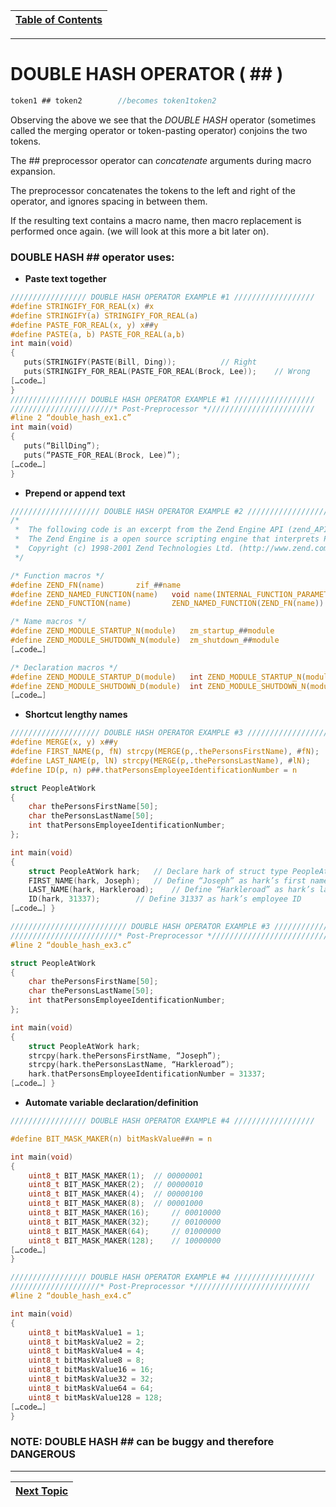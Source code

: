 |[Table of Contents](/00-Table-of-Contents.md)|
|---|

---

# DOUBLE HASH OPERATOR ( ## )

```c
token1 ## token2        //becomes token1token2
```
Observing the above we see that the *DOUBLE HASH* operator (sometimes called the merging operator or token-pasting operator) conjoins the two tokens.

The ## preprocessor operator can *concatenate* arguments during macro expansion.

The preprocessor concatenates the tokens to the left and right of the operator, and ignores spacing in between them.

If the resulting text contains a macro name, then macro replacement is performed once again. (we will look at this more a bit later on).

### DOUBLE HASH ## operator uses:

* **Paste text together**
 ```c
///////////////// DOUBLE HASH OPERATOR EXAMPLE #1 //////////////////
#define STRINGIFY_FOR_REAL(x) #x
#define STRINGIFY(a) STRINGIFY_FOR_REAL(a)
#define PASTE_FOR_REAL(x, y) x##y
#define PASTE(a, b) PASTE_FOR_REAL(a,b)
int main(void)
{
    puts(STRINGIFY(PASTE(Bill, Ding));			// Right
    puts(STRINGIFY_FOR_REAL(PASTE_FOR_REAL(Brock, Lee));	// Wrong
[…code…]
}
///////////////// DOUBLE HASH OPERATOR EXAMPLE #1 //////////////////
///////////////////////* Post-Preprocessor *////////////////////////
#line 2 “double_hash_ex1.c”
int main(void)
{
    puts(“BillDing”);			
    puts(“PASTE_FOR_REAL(Brock, Lee)”);	
[…code…]
}
```
* **Prepend or append text**
```c
//////////////////// DOUBLE HASH OPERATOR EXAMPLE #2 /////////////////////
/* 
 *  The following code is an excerpt from the Zend Engine API (zend_API.h)
 *  The Zend Engine is a open source scripting engine that interprets PHP
 *  Copyright (c) 1998-2001 Zend Technologies Ltd. (http://www.zend.com)
 */

/* Function macros */
#define ZEND_FN(name) 		zif_##name
#define ZEND_NAMED_FUNCTION(name) 	void name(INTERNAL_FUNCTION_PARAMETERS)
#define ZEND_FUNCTION(name) 		ZEND_NAMED_FUNCTION(ZEND_FN(name))

/* Name macros */
#define ZEND_MODULE_STARTUP_N(module)	zm_startup_##module
#define ZEND_MODULE_SHUTDOWN_N(module)	zm_shutdown_##module
[…code…]

/* Declaration macros */
#define ZEND_MODULE_STARTUP_D(module)	int ZEND_MODULE_STARTUP_N(module)(INIT_FUNC_ARGS)
#define ZEND_MODULE_SHUTDOWN_D(module)	int ZEND_MODULE_SHUTDOWN_N(module)(SHUTDOWN_FUNC_ARGS)
[…code…]
```
* **Shortcut lengthy names**
```c
//////////////////// DOUBLE HASH OPERATOR EXAMPLE #3 ///////////////////
#define MERGE(x, y) x##y
#define FIRST_NAME(p, fN) strcpy(MERGE(p,.thePersonsFirstName), #fN);
#define LAST_NAME(p, lN) strcpy(MERGE(p,.thePersonsLastName), #lN);
#define ID(p, n) p##.thatPersonsEmployeeIdentificationNumber = n

struct PeopleAtWork
{
    char thePersonsFirstName[50];
    char thePersonsLastName[50];
    int thatPersonsEmployeeIdentificationNumber;
};

int main(void)
{
    struct PeopleAtWork hark;	// Declare hark of struct type PeopleAtWork
    FIRST_NAME(hark, Joseph);	// Define “Joseph” as hark’s first name
    LAST_NAME(hark, Harkleroad);	// Define “Harkleroad” as hark’s last name
    ID(hark, 31337);		// Define 31337 as hark’s employee ID
[…code…] }

////////////////////////// DOUBLE HASH OPERATOR EXAMPLE #3 /////////////////
////////////////////////* Post-Preprocessor *///////////////////////////////
#line 2 “double_hash_ex3.c”

struct PeopleAtWork
{
    char thePersonsFirstName[50];
    char thePersonsLastName[50];
    int thatPersonsEmployeeIdentificationNumber;
};

int main(void)
{
    struct PeopleAtWork hark;	
    strcpy(hark.thePersonsFirstName, “Joseph”);
    strcpy(hark.thePersonsLastName, “Harkleroad”);
    hark.thatPersonsEmployeeIdentificationNumber = 31337;
[…code…] }
```  
* **Automate variable declaration/definition**
```c
///////////////// DOUBLE HASH OPERATOR EXAMPLE #4 //////////////////

#define BIT_MASK_MAKER(n) bitMaskValue##n = n

int main(void)
{
    uint8_t BIT_MASK_MAKER(1); 	// 00000001
    uint8_t BIT_MASK_MAKER(2); 	// 00000010
    uint8_t BIT_MASK_MAKER(4); 	// 00000100
    uint8_t BIT_MASK_MAKER(8); 	// 00001000
    uint8_t BIT_MASK_MAKER(16); 	// 00010000
    uint8_t BIT_MASK_MAKER(32); 	// 00100000
    uint8_t BIT_MASK_MAKER(64); 	// 01000000
    uint8_t BIT_MASK_MAKER(128); 	// 10000000
[…code…]
}

///////////////// DOUBLE HASH OPERATOR EXAMPLE #4 //////////////////
////////////////////* Post-Preprocessor *//////////////////////////
#line 2 “double_hash_ex4.c”

int main(void)
{
    uint8_t bitMaskValue1 = 1;
    uint8_t bitMaskValue2 = 2;
    uint8_t bitMaskValue4 = 4;
    uint8_t bitMaskValue8 = 8;
    uint8_t bitMaskValue16 = 16;
    uint8_t bitMaskValue32 = 32;
    uint8_t bitMaskValue64 = 64;
    uint8_t bitMaskValue128 = 128;
[…code…]
}
```
### NOTE: DOUBLE HASH ## can be buggy and therefore DANGEROUS

---

|[Next Topic](/10_Preprocessor/06_undef.md)|
|---|
